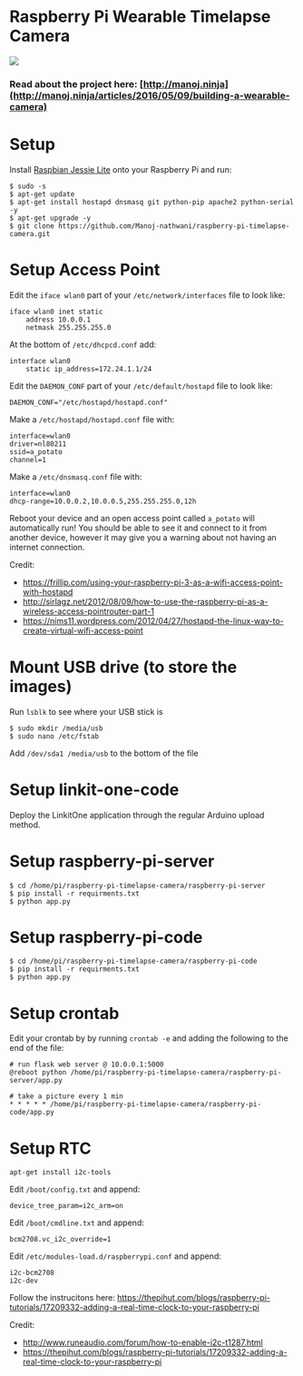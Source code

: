 # Raspberry Pi Wearable Timelapse Camera
![](https://farm8.staticflickr.com/7223/26909712545_9590e9eca3_b.jpg)
### Read about the project here: [http://manoj.ninja](http://manoj.ninja/articles/2016/05/09/building-a-wearable-camera)

# Setup
Install [Raspbian Jessie Lite](https://www.raspberrypi.org/downloads/raspbian/) onto your Raspberry Pi and run:
```
$ sudo -s
$ apt-get update
$ apt-get install hostapd dnsmasq git python-pip apache2 python-serial -y
$ apt-get upgrade -y
$ git clone https://github.com/Manoj-nathwani/raspberry-pi-timelapse-camera.git
```


# Setup Access Point
Edit the `iface wlan0` part of your `/etc/network/interfaces` file to look like:
```
iface wlan0 inet static
    address 10.0.0.1
    netmask 255.255.255.0
```

At the bottom of `/etc/dhcpcd.conf` add:
```
interface wlan0  
    static ip_address=172.24.1.1/24
```

Edit the `DAEMON_CONF` part of your `/etc/default/hostapd` file to look like:
```
DAEMON_CONF="/etc/hostapd/hostapd.conf"
```

Make a `/etc/hostapd/hostapd.conf` file with:
```
interface=wlan0
driver=nl80211
ssid=a_potato
channel=1
```

Make a `/etc/dnsmasq.conf` file with:
```
interface=wlan0
dhcp-range=10.0.0.2,10.0.0.5,255.255.255.0,12h 
```

Reboot your device and an open access point called `a_potato` will automatically run!
You should be able to see it and connect to it from another device, however it may give you a warning about not having an internet connection.

Credit:
- https://frillip.com/using-your-raspberry-pi-3-as-a-wifi-access-point-with-hostapd
- http://sirlagz.net/2012/08/09/how-to-use-the-raspberry-pi-as-a-wireless-access-pointrouter-part-1
- https://nims11.wordpress.com/2012/04/27/hostapd-the-linux-way-to-create-virtual-wifi-access-point


# Mount USB drive (to store the images)
Run `lsblk` to see where your USB stick is
```
$ sudo mkdir /media/usb
$ sudo nano /etc/fstab
```
Add `/dev/sda1 /media/usb` to the bottom of the file


# Setup linkit-one-code
Deploy the LinkitOne application through the regular Arduino upload method.


# Setup raspberry-pi-server
```
$ cd /home/pi/raspberry-pi-timelapse-camera/raspberry-pi-server
$ pip install -r requirments.txt
$ python app.py
```


# Setup raspberry-pi-code
```
$ cd /home/pi/raspberry-pi-timelapse-camera/raspberry-pi-code
$ pip install -r requirments.txt
$ python app.py
```


# Setup crontab
Edit your crontab by by running `crontab -e` and adding the following to the end of the file:
```
# run flask web server @ 10.0.0.1:5000
@reboot python /home/pi/raspberry-pi-timelapse-camera/raspberry-pi-server/app.py

# take a picture every 1 min
* * * * * /home/pi/raspberry-pi-timelapse-camera/raspberry-pi-code/app.py
```

# Setup RTC
```
apt-get install i2c-tools
```

Edit `/boot/config.txt` and append:
```
device_tree_param=i2c_arm=on
```

Edit `/boot/cmdline.txt` and append:
```
bcm2708.vc_i2c_override=1
```

Edit `/etc/modules-load.d/raspberrypi.conf` and append:
```
i2c-bcm2708
i2c-dev
```

Follow the instrucitons here: https://thepihut.com/blogs/raspberry-pi-tutorials/17209332-adding-a-real-time-clock-to-your-raspberry-pi

Credit:
- http://www.runeaudio.com/forum/how-to-enable-i2c-t1287.html
- https://thepihut.com/blogs/raspberry-pi-tutorials/17209332-adding-a-real-time-clock-to-your-raspberry-pi




